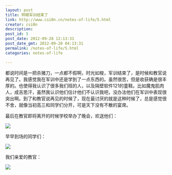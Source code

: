 ```yaml
---
layout: post
title: 转眼军训结束了
link: http://www.csi0n.cn/notes-of-life/5.html
creator: csi0n
description: 
post_id: 5
post_date: 2012-09-28 12:13:31
post_date_gmt: 2012-09-28 04:13:31
permalink: /notes-of-life/5.html
categories: notes-of-life

---
```


都说时间是一把杀猪刀，一点都不假啊，时光如梭，军训结束了，是时候和教官说再见了。我感觉我在军训中还是学到了一点东西的。虽然很苦，但是收获确是很丰厚的。也使得我认识了很多我们班的人，以及隔壁软件121的童鞋。比如魔鬼肌肉人，成吉思汗，虽然我认识他们估计他们不认识我吧，没办法他们在军训中表现很突出啊。到了和教官说再见的时候了，现在最讨厌的就是这种时候了，总是感觉很不舍，就像当初高三和同学们分开，可是天下没有不散的宴席。

最后在教官即将离开的时候学校举办了晚会，欢送他们：

![](http://img.csi0n.cn/wp-content/20120925/Image09251.jpg)

早早到场的同学们：

![](http://img.csi0n.cn/wp-content/20120925/Image09252.jpg)

我们亲爱的教官：

![](http://img.csi0n.cn/wp-content/20120925/IMG_20120925_125412.jpg)